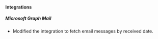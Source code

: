 
#### Integrations
##### Microsoft Graph Mail
- Modified the integration to fetch email messages by received date.
